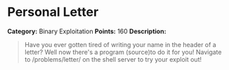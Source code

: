 # Personal Letter 

**Category:** Binary Exploitation
**Points:** 160
**Description:**

> Have you ever gotten tired of writing your name in the header of a letter?
> Well now there's a program (source)to do it for you! Navigate to /problems/letter/
> on the shell server to try your exploit out!